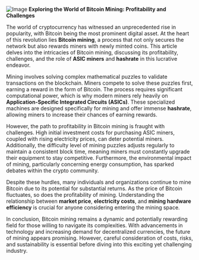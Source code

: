 
![Image](https://github.com/user-attachments/assets/31692037-0104-4703-abd1-696b6a7dd41b)
**Exploring the World of Bitcoin Mining: Profitability and Challenges**

The world of cryptocurrency has witnessed an unprecedented rise in popularity, with Bitcoin being the most prominent digital asset. At the heart of this revolution lies **Bitcoin mining**, a process that not only secures the network but also rewards miners with newly minted coins. This article delves into the intricacies of Bitcoin mining, discussing its profitability, challenges, and the role of **ASIC miners** and **hashrate** in this lucrative endeavor.

Mining involves solving complex mathematical puzzles to validate transactions on the blockchain. Miners compete to solve these puzzles first, earning a reward in the form of Bitcoin. The process requires significant computational power, which is why modern miners rely heavily on **Application-Specific Integrated Circuits (ASICs)**. These specialized machines are designed specifically for mining and offer immense **hashrate**, allowing miners to increase their chances of earning rewards.

However, the path to profitability in Bitcoin mining is fraught with challenges. High initial investment costs for purchasing ASIC miners, coupled with rising electricity prices, can deter potential miners. Additionally, the difficulty level of mining puzzles adjusts regularly to maintain a consistent block time, meaning miners must constantly upgrade their equipment to stay competitive. Furthermore, the environmental impact of mining, particularly concerning energy consumption, has sparked debates within the crypto community.

Despite these hurdles, many individuals and organizations continue to mine Bitcoin due to its potential for substantial returns. As the price of Bitcoin fluctuates, so does the profitability of mining. Understanding the relationship between **market price**, **electricity costs**, and **mining hardware efficiency** is crucial for anyone considering entering the mining space.

In conclusion, Bitcoin mining remains a dynamic and potentially rewarding field for those willing to navigate its complexities. With advancements in technology and increasing demand for decentralized currencies, the future of mining appears promising. However, careful consideration of costs, risks, and sustainability is essential before diving into this exciting yet challenging industry.